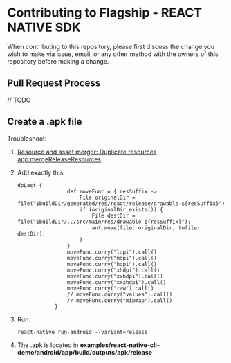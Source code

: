 # Contributing to Flagship - REACT NATIVE SDK

When contributing to this repository, please first discuss the change you wish to make via issue, email, or any other method with the owners of this repository before making a change.

## Pull Request Process

// TODO

## Create a .apk file

Troubleshoot:

1.  [Resource and asset merger: Duplicate resources app:mergeReleaseResources](https://github.com/facebook/react-native/issues/22234#issuecomment-437812451)

2.  Add exactly this:

    ```
    doLast {
                    def moveFunc = { resSuffix ->
                        File originalDir = file("$buildDir/generated/res/react/release/drawable-${resSuffix}");
                        if (originalDir.exists()) {
                            File destDir = file("$buildDir/../src/main/res/drawable-${resSuffix}");
                            ant.move(file: originalDir, tofile: destDir);
                        }
                    }
                    moveFunc.curry("ldpi").call()
                    moveFunc.curry("mdpi").call()
                    moveFunc.curry("hdpi").call()
                    moveFunc.curry("xhdpi").call()
                    moveFunc.curry("xxhdpi").call()
                    moveFunc.curry("xxxhdpi").call()
                    moveFunc.curry("raw").call()
                    // moveFunc.curry("values").call()
                    // moveFunc.curry("mipmap").call()
                }
    ```

3.  Run:

    ```
    react-native run-android --variant=release

    ```

4.  The .apk is located in **examples/react-native-cli-demo/android/app/build/outputs/apk/release**
